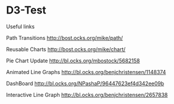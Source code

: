 # D3-Test

Useful links

Path Transitions
http://bost.ocks.org/mike/path/

Reusable Charts
http://bost.ocks.org/mike/chart/

Pie Chart Update
http://bl.ocks.org/mbostock/5682158

Animated Line Graphs
http://bl.ocks.org/benjchristensen/1148374

DashBoard
http://bl.ocks.org/NPashaP/96447623ef4d342ee09b

Interactive Line Graph
http://bl.ocks.org/benjchristensen/2657838
